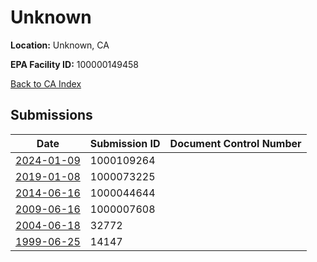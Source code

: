 # Unknown

**Location:** Unknown, CA

**EPA Facility ID:** 100000149458

[Back to CA Index](../../index.md)

## Submissions

| Date | Submission ID | Document Control Number |
|------|--------------|-------------------------|
| [2024-01-09](submissions/1000109264.md) | 1000109264 |  |
| [2019-01-08](submissions/1000073225.md) | 1000073225 |  |
| [2014-06-16](submissions/1000044644.md) | 1000044644 |  |
| [2009-06-16](submissions/1000007608.md) | 1000007608 |  |
| [2004-06-18](submissions/32772.md) | 32772 |  |
| [1999-06-25](submissions/14147.md) | 14147 |  |
